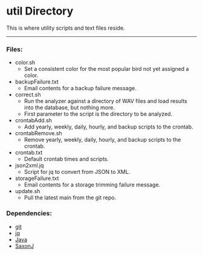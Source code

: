 # util Directory

This is where utility scripts and text files reside.

---

### Files:

* color.sh
	* Set a consistent color for the most popular bird not yet assigned a color.
* backupFailure.txt
	* Email contents for a backup failure message.
* correct.sh
	* Run the analyzer against a directory of WAV files and load results into the database, but nothing more.
	* First parameter to the script is the directory to be analyzed.
* crontabAdd.sh
	* Add yearly, weekly, daily, hourly, and backup scripts to the crontab.
* crontabRemove.sh
	* Remove yearly, weekly, daily, hourly, and backup scripts to the crontab.
* crontab.txt
	* Default crontab times and scripts.
* json2xml.jq
	* Script for jq to convert from JSON to XML.
* storageFailure.txt
	* Email contents for a storage trimming failure message.
* update.sh
	* Pull the latest main from the git repo.


### Dependencies:

* [git](https://git-scm.com)
* [jq](https://jqlang.org)
* [Java](https://www.java.com/)
* [SaxonJ](https://www.saxonica.com/download/java.xml)
